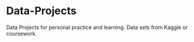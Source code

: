 # Data-Projects
Data Projects for personal practice and learning.
Data sets from Kaggle or coursework.
